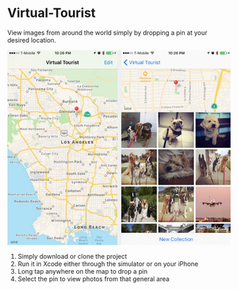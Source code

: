 # Virtual-Tourist
View images from around the world simply by dropping a pin at your desired location.

![VirtualTourist](Readme_Assets/Virtual_Tourist_Gallery.png?raw=true "Virtual Tourist Gallery")

1. Simply download or clone the project
2. Run it in Xcode either through the simulator or on your iPhone
3. Long tap anywhere on the map to drop a pin
4. Select the pin to view photos from that general area
